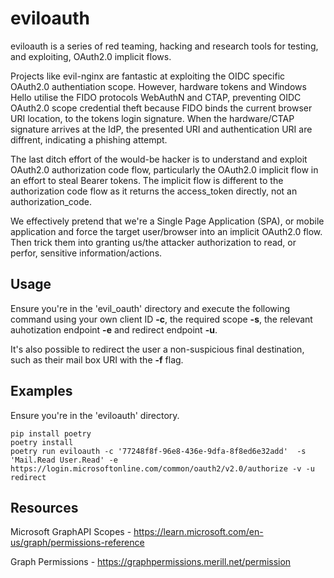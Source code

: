 # eviloauth
eviloauth is a series of red teaming, hacking and research tools for testing, and exploiting, OAuth2.0 implicit flows.

Projects like evil-nginx are fantastic at exploiting the OIDC specific OAuth2.0 authentiation scope. However, hardware tokens and Windows Hello utilise the FIDO protocols WebAuthN and CTAP, preventing OIDC OAuth2.0 scope credential theft because FIDO binds the current browser URI location, to the tokens login signature. When the hardware/CTAP signature arrives at the IdP, the presented URI and authentication URI are diffrent, indicating a phishing attempt.

The last ditch effort of the would-be hacker is to understand and exploit OAuth2.0 authorization code flow, particularly the OAuth2.0 implicit flow in an effort to steal Bearer tokens. The implicit flow is different to the authorization code flow as it returns the access_token directly, not an authorization_code.

We effectively pretend that we're a Single Page Application (SPA), or mobile application and force the target user/browser into an implicit OAuth2.0 flow. Then trick them into granting us/the attacker authorization to read, or perfor, sensitive information/actions.

## Usage
Ensure you're in the 'evil_oauth' directory and execute the following command using your own client ID **-c**, the required scope **-s**, the relevant auhotization endpoint **-e** and redirect endpoint **-u**.

It's also possible to redirect the user a non-suspicious final destination, such as their mail box URI with the **-f** flag.

## Examples
Ensure you're in the 'eviloauth' directory.
```shell
pip install poetry
poetry install
poetry run eviloauth -c '77248f8f-96e8-436e-9dfa-8f8ed6e32add'  -s 'Mail.Read User.Read' -e https://login.microsoftonline.com/common/oauth2/v2.0/authorize -v -u redirect
```

## Resources
Microsoft GraphAPI Scopes - https://learn.microsoft.com/en-us/graph/permissions-reference

Graph Permissions - https://graphpermissions.merill.net/permission
